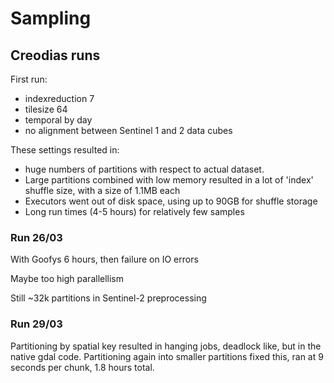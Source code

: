 # Sampling 

## Creodias runs

First run:
- indexreduction 7
- tilesize 64
- temporal by day
- no alignment between Sentinel 1 and 2 data cubes

These settings resulted in: 
- huge numbers of partitions with respect to actual dataset.
- Large partitions combined with low memory resulted in a lot of 'index' shuffle size, with a size of 1.1MB each
- Executors went out of disk space, using up to 90GB for shuffle storage
- Long run times (4-5 hours) for relatively few samples


### Run 26/03
With Goofys
6 hours, then failure on IO errors

Maybe too high parallellism

Still ~32k partitions in Sentinel-2 preprocessing 

### Run 29/03
Partitioning by spatial key resulted in hanging jobs, deadlock like, but in the native gdal code.
Partitioning again into smaller partitions fixed this, ran at 9 seconds per chunk, 1.8 hours total.